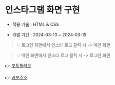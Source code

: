 # 인스타그램 화면 구현

- 적용 기술 : HTML & CSS

- 개발 기간 : 2024-03-13 ~ 2024-03-15

> 💡 로그인 화면에서 인스타 로고 클릭 시 -> 메인 화면

> 💡 메인 화면에서 인스타 로고 클릭 시 -> 로그인 화면

👉 [포토폴리오](https://drive.google.com/file/d/1LqCPbEnQB74eWh2CSxR_bFx0NPr9I4xR/view?usp=sharing)

👉 [배포주소](https://subbange.github.io/Instagram-Form/)
